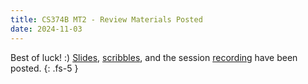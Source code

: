 ```yaml
---
title: CS374B MT2 - Review Materials Posted
date: 2024-11-03
---
```

Best of luck! :)
[Slides](/assets/cs374b/fa24/mt2/pdf/ACM_CS_374B_MT2_Review.pdf), [scribbles](/assets/cs374b/fa24/mt2/pdf/374b_mt2_scribbles.pdf), and the session [recording](https://mediaspace.illinois.edu/media/t/1_gy8ts18v) have been posted.
{: .fs-5 }
